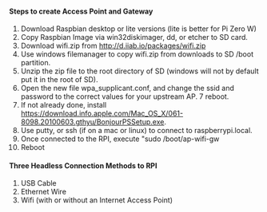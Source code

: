 #### Steps to create Access Point and Gateway

1. Download Raspbian desktop or lite versions (lite is better for Pi Zero W)
2. Copy Raspbian Image via win32diskimager, dd, or etcher to SD card.
3. Download wifi.zip from http://d.iiab.io/packages/wifi.zip
4. Use windows filemanager to copy wifi.zip from downloads to SD /boot partition.
5. Unzip the zip file to the root directory of SD (windows will not by default put it in the root of SD).
6. Open the new file wpa_supplicant.conf, and change the ssid and password to the correct values for your upstream AP.
7 reboot.
8. If not already done, install https://download.info.apple.com/Mac_OS_X/061-8098.20100603.gthyu/BonjourPSSetup.exe.
9. Use putty, or ssh (if on a mac or linux) to connect to raspberrypi.local.
10. Once connected to the RPI, execute "sudo /boot/ap-wifi-gw
11. Reboot

#### Three Headless Connection Methods to RPI

1. USB Cable
2. Ethernet Wire
3. Wifi (with or without an Internet Access Point)



